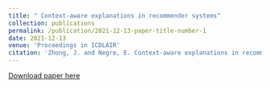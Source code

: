 ```yaml
---
title: " Context-aware explanations in recommender systems"
collection: publications
permalink: /publication/2021-12-13-paper-title-number-1
date: 2021-12-13
venue: 'Proceedings in ICDLAIR'
citation: 'Zhong, J. and Negre, E. Context-aware explanations in recommender systems. In International Conference on Deep Learning, Artificial Intelligence and Robotics, pages 76–85. Springer.'
---
```



[Download paper here](https://link.springer.com/chapter/10.1007/978-3-030-98531-8_8)

